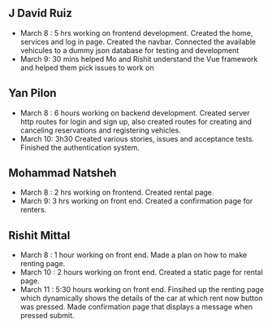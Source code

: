 ## J David Ruiz
- March 8 : 5 hrs working on frontend development. Created the home, services and log in page. Created the navbar. Connected the available vehicules to a dummy json database for testing and development
- March 9: 30 mins helped Mo and Rishit understand the Vue framework and helped them pick issues to work on

## Yan Pilon
- March 8 : 6 hours working on backend development. Created server http routes for login and sign up, also created routes for creating and canceling reservations and registering vehicles.
- March 10: 3h30 Created various stories, issues and acceptance tests. Finished the authentication system.

## Mohammad Natsheh
- March 8 : 2 hrs working on frontend. Created rental page.
- March 9:  3 hrs working on front end. Created a confirmation page for renters.

## Rishit Mittal
- March 8 : 1 hour working on front end. Made a plan on how to make renting page.
- March 10 : 2 hours working on front end. Created a static page for rental page.
- March 11 : 5:30 hours working on front end. Finsihed up the renting page which dynamically shows the details of the car at which rent now button was pressed. Made confirmation page that displays a message when pressed submit.